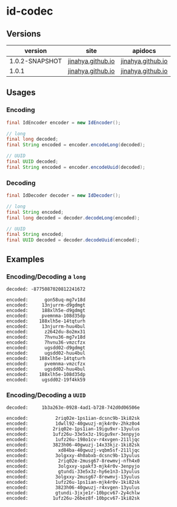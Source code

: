 id-codec
========

## Versions
version|site|apidocs
-------|----|-------
1.0.2-SNAPSHOT|[jinahya.github.io](http://jinahya.github.io/id-codec/site/1.0.2-SNAPSHOT/index.html)|[jinahya.github.io](http://jinahya.github.io/id-codec/site/1.0.2-SNAPSHOT/apidocs/index.html)
1.0.1|[jinahya.github.io](http://jinahya.github.io/id-codec/site/1.0.1/index.html)|[jinahya.github.io](http://jinahya.github.io/id-codec/site/1.0.1/apidocs/index.html)

## Usages
### Encoding
```java
final IdEncoder encoder = new IdEncoder();

// long
final long decoded;
final String encoded = encoder.encodeLong(decoded);

// UUID
final UUID decoded;
final String encoded = encoder.encodeUuid(decoded);
```

### Decoding
```java
final IdDecoder decoder = new IdDecoder();

// long
final String encoded;
final long decoded = decoder.decodeLong(encoded);

// UUID
final String encoded;
final UUID decoded = decoder.decodeUuid(encoded);
```

## Examples
### Encoding/Decoding a `long`
~~~
decoded: -8775087020812241672

encoded:      gon58uq-mg7v18d
encoded:     13njurrm-d9gdmgt
encoded:     188xlh5e-d9gdmgt
encoded:     pvemnma-108d35dp
encoded:    188xlh5e-14tqturh
encoded:     13njurrm-huu4bul
encoded:      z2642du-8o2mx31
encoded:      7hvnu36-mg7v18d
encoded:      7hvnu36-vmzcfzx
encoded:      ugsdd02-d9gdmgt
encoded:      ugsdd02-huu4bul
encoded:    188xlh5e-14tqturh
encoded:      pvemnma-vmzcfzx
encoded:      ugsdd02-huu4bul
encoded:    188xlh5e-108d35dp
encoded:     ugsdd02-19f4kk59
~~~
### Encoding/Decoding a `UUID`
~~~
decoded:     1b3a263e-0928-4ad1-b728-742d0d06506e

encoded:          2riq02e-1ps1ian-dcsnc9b-1ki82sk
encoded:          1dwll92-40gwuzj-mjk4r0v-2hkz0o4
encoded:         2riq02e-1ps1ian-19igu9xr-13yulus
encoded:         1ufz26u-33e5x3z-19igu9xr-3enpyjo
encoded:          1ufz26u-198o1cv-r4xvgen-211ljqc
encoded:         3823h06-40gwuzj-14x33kjz-1ki82sk
encoded:           xd84ba-40gwuzj-vqbm5sf-211ljqc
encoded:          3olgxxy-4h0abxb-dcsnc9b-13yulus
encoded:           2riq02e-2musg67-8rewmvj-nfh4x0
encoded:           3olgxxy-spakf3-mjk4r0v-3enpyjo
encoded:           gtundi-33e5x3z-hy6e1n3-13yulus
encoded:          3olgxxy-2musg67-8rewmvj-13yulus
encoded:          1ufz26u-1ps1ian-mjk4r0v-1ki82sk
encoded:          3823h06-40gwuzj-r4xvgen-13yulus
encoded:          gtundi-3jxje1r-10bpcv67-2y4chlw
encoded:         1ufz26u-26bez8f-10bpcv67-1ki82sk
~~~
